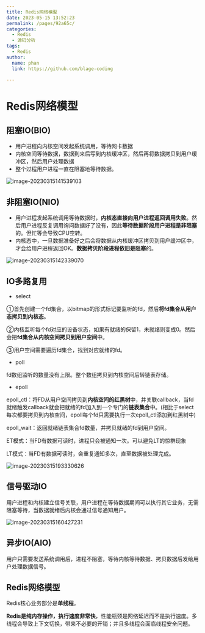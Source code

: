 ```yaml
---
title: Redis网络模型
date: 2023-05-15 13:52:23
permalink: /pages/92a65c/
categories: 
  - Redis
  - 源码分析
tags: 
  - Redis
author: 
  name: phan
  link: https://github.com/blage-coding

---
```

# Redis网络模型

## 阻塞IO(BIO)

- 用户进程向内核空间发起系统调用，等待网卡数据
- 内核空间等待数据，数据到来后写到内核缓冲区，然后再将数据拷贝到用户缓冲区，然后用户处理数据
- 整个过程用户进程一直在阻塞地等待数据。

![image-20230315141539103](https://jsd.cdn.zzko.cn/gh/blage-coding/picx-images-hosting@master/20230515/image-20230315141539103.635xqntwpww0.webp)

## 非阻塞IO(NIO)

- 用户进程发起系统调用等待数据时，**内核态直接向用户进程返回调用失败**。然后用户进程反复调用询问数据好了没有，因此**等待数据阶段用户进程是非阻塞**的。但忙等会导致CPU空转。
- 内核态中，一旦数据准备好之后会将数据从内核缓冲区拷贝到用户缓冲区中，才会给用户进程返回OK。**数据拷贝阶段进程依旧是阻塞**的。

![image-20230315142339070](https://jsd.cdn.zzko.cn/gh/blage-coding/picx-images-hosting@master/20230515/image-20230315142339070.2ss4b6u85lc0.webp)

## IO多路复用

- select

①首先创建一个fd集合，以bitmap的形式标记要监听的fd，然后**将fd集合从用户态拷贝到内核态**。

②内核监听每个fd对应的设备状态，如果有就绪的保留1，未就绪则变成0。然后会把**fd集合从内核空间拷贝到用户空间**中。

③用户空间需要遍历fd集合，找到对应就绪的fd。

- poll

fd数组监听的数量没有上限。整个数组拷贝到内核空间后转链表存储。

- epoll

epoll_ctl：将FD从用户空间拷贝到**内核空间的红黑树**中，并关联callback，当fd就绪触发callback就会把就绪的fd加入到一个专门的**链表集合**中。(相比于select每次都要拷贝到内核空间，epoll每个fd只需要执行一次epoll_ctl添加到红黑树中)

epoll_wait：返回就绪链表集合fd数量，并拷贝就绪的fd到用户空间。

ET模式：当FD有数据可读时，进程只会被通知一次。可以避免LT的惊群现象

LT模式：当FD有数据可读时，会重复通知多次，直至数据被处理完成。

![image-20230315193330626](https://jsd.cdn.zzko.cn/gh/blage-coding/picx-images-hosting@master/20230515/image-20230315193330626.4l2wrdwc8hi0.webp)

## 信号驱动IO

用户进程和内核建立信号关联，用户进程在等待数据期间可以执行其它业务，无需阻塞等待，当数据就绪后内核会通过信号通知用户。

![image-20230315160427231](https://jsd.cdn.zzko.cn/gh/blage-coding/picx-images-hosting@master/20230515/image-20230315160427231.cizcb7oom5s.webp)

## 异步IO(AIO)

用户只需要发送系统调用后，进程不阻塞，等待内核等待数据、拷贝数据后发给用户处理数据信号。

## Redis网络模型

Redis核心业务部分是**单线程**。

**Redis是纯内存操作，执行速度非常快**，性能瓶颈是网络延迟而不是执行速度。多线程会导致上下文切换，带来不必要的开销；并且多线程会面临线程安全问题。

### 